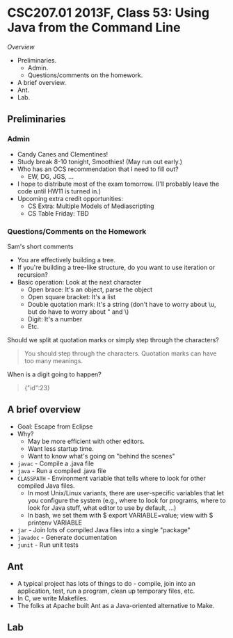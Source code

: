 CSC207.01 2013F, Class 53: Using Java from the Command Line
===========================================================

_Overview_

* Preliminaries.
    * Admin.
    * Questions/comments on the homework.
* A brief overview.
* Ant.
* Lab.

Preliminaries
-------------

### Admin

* Candy Canes and Clementines!
* Study break 8-10 tonight,  Smoothies!  (May run out early.)
* Who has an OCS recommendation that I need to fill out?
    * EW, DG, JGS, ...
* I hope to distribute most of the exam tomorrow.  (I'll probably leave
  the code until HW11 is turned in.)
* Upcoming extra credit opportunities:
    * CS Extra: Multiple Models of Mediascripting
    * CS Table Friday: TBD

### Questions/Comments on the Homework

Sam's short comments

* You are effectively building a tree.
* If you're building a tree-like structure, do you want to use iteration
  or recursion?
* Basic operation: Look at the next character
    * Open brace: It's an object, parse the object
    * Open square bracket: It's a list
    * Double quotation mark: It's a string (don't have to worry about \u, but do
      have to worry about \" and \\)
    * Digit: It's a number
    * Etc.

Should we split at quotation marks or simply step through the characters?

> You should step through the characters.  Quotation marks can have too many
meanings.

When is a digit going to happen?

> {"id":23}

A brief overview
----------------

* Goal: Escape from Eclipse
* Why?
    * May be more efficient with other editors.
    * Want less startup time.
    * Want to know what's going on "behind the scenes"
* `javac` - Compile a .java file
* `java` - Run a compiled .java file
* `CLASSPATH` - Environment variable that tells where to look for other compiled
  Java files.
    * In most Unix/Linux variants, there are user-specific variables that let
      you configure the system (e.g., where to look for programs, where to look
      for Java stuff, what editor to use by default, ...)
    * In bash, we set them with $ export VARIABLE=value; view with 
      $ printenv VARIABLE
* `jar` - Join lots of compiled Java files into a single "package"
* `javadoc` - Generate documentation
* `junit` - Run unit tests

Ant
---

* A typical project has lots of things to do - compile, join into an application,
  test, run a program, clean up temporary files, etc.
* In C, we write Makefiles.
* The folks at Apache built Ant as a Java-oriented alternative to Make.

Lab
---

